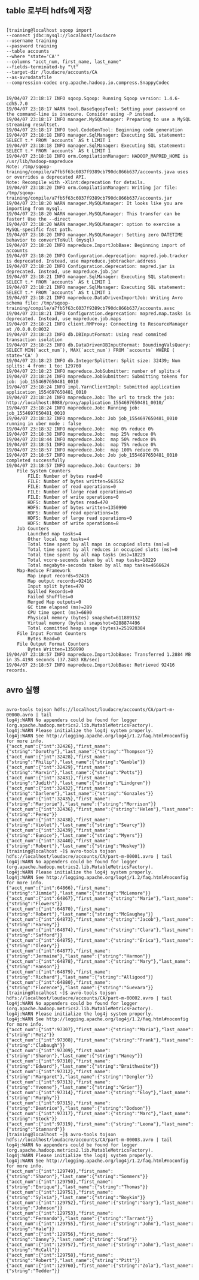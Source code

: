 
## table 로부터  hdfs에 저장
<pre><code>
[training@localhost sqoop import
--connect jdbc:mysql://localhost/loudacre
--username training
--password training
--table accounts
--where "state='CA'"
--columns "acct_num, first_name, last_name"
--fields-terminated-by "\t"
--target-dir /loudacre/accounts/CA
--as-avrodatafile
--compression-codec org.apache.hadoop.io.compress.SnappyCodec


19/04/07 23:18:17 INFO sqoop.Sqoop: Running Sqoop version: 1.4.6-cdh5.7.0
19/04/07 23:18:17 WARN tool.BaseSqoopTool: Setting your password on the command-line is insecure. Consider using -P instead.
19/04/07 23:18:17 INFO manager.MySQLManager: Preparing to use a MySQL streaming resultset.
19/04/07 23:18:17 INFO tool.CodeGenTool: Beginning code generation
19/04/07 23:18:18 INFO manager.SqlManager: Executing SQL statement: SELECT t.* FROM `accounts` AS t LIMIT 1
19/04/07 23:18:18 INFO manager.SqlManager: Executing SQL statement: SELECT t.* FROM `accounts` AS t LIMIT 1
19/04/07 23:18:18 INFO orm.CompilationManager: HADOOP_MAPRED_HOME is /usr/lib/hadoop-mapreduce
Note: /tmp/sqoop-training/compile/a7fb5f63c6037f9389cb790dc866b637/accounts.java uses or overrides a deprecated API.
Note: Recompile with -Xlint:deprecation for details.
19/04/07 23:18:20 INFO orm.CompilationManager: Writing jar file: /tmp/sqoop-training/compile/a7fb5f63c6037f9389cb790dc866b637/accounts.jar
19/04/07 23:18:20 WARN manager.MySQLManager: It looks like you are importing from mysql.
19/04/07 23:18:20 WARN manager.MySQLManager: This transfer can be faster! Use the --direct
19/04/07 23:18:20 WARN manager.MySQLManager: option to exercise a MySQL-specific fast path.
19/04/07 23:18:20 INFO manager.MySQLManager: Setting zero DATETIME behavior to convertToNull (mysql)
19/04/07 23:18:20 INFO mapreduce.ImportJobBase: Beginning import of accounts
19/04/07 23:18:20 INFO Configuration.deprecation: mapred.job.tracker is deprecated. Instead, use mapreduce.jobtracker.address
19/04/07 23:18:20 INFO Configuration.deprecation: mapred.jar is deprecated. Instead, use mapreduce.job.jar
19/04/07 23:18:21 INFO manager.SqlManager: Executing SQL statement: SELECT t.* FROM `accounts` AS t LIMIT 1
19/04/07 23:18:21 INFO manager.SqlManager: Executing SQL statement: SELECT t.* FROM `accounts` AS t LIMIT 1
19/04/07 23:18:21 INFO mapreduce.DataDrivenImportJob: Writing Avro schema file: /tmp/sqoop-training/compile/a7fb5f63c6037f9389cb790dc866b637/accounts.avsc
19/04/07 23:18:21 INFO Configuration.deprecation: mapred.map.tasks is deprecated. Instead, use mapreduce.job.maps
19/04/07 23:18:21 INFO client.RMProxy: Connecting to ResourceManager at /0.0.0.0:8032
19/04/07 23:18:23 INFO db.DBInputFormat: Using read commited transaction isolation
19/04/07 23:18:23 INFO db.DataDrivenDBInputFormat: BoundingValsQuery: SELECT MIN(`acct_num`), MAX(`acct_num`) FROM `accounts` WHERE ( state='CA' )
19/04/07 23:18:23 INFO db.IntegerSplitter: Split size: 32439; Num splits: 4 from: 1 to: 129760
19/04/07 23:18:23 INFO mapreduce.JobSubmitter: number of splits:4
19/04/07 23:18:24 INFO mapreduce.JobSubmitter: Submitting tokens for job: job_1554697650481_0010
19/04/07 23:18:24 INFO impl.YarnClientImpl: Submitted application application_1554697650481_0010
19/04/07 23:18:24 INFO mapreduce.Job: The url to track the job: http://localhost:8088/proxy/application_1554697650481_0010/
19/04/07 23:18:24 INFO mapreduce.Job: Running job: job_1554697650481_0010
19/04/07 23:18:32 INFO mapreduce.Job: Job job_1554697650481_0010 running in uber mode : false
19/04/07 23:18:32 INFO mapreduce.Job:  map 0% reduce 0%
19/04/07 23:18:38 INFO mapreduce.Job:  map 25% reduce 0%
19/04/07 23:18:44 INFO mapreduce.Job:  map 50% reduce 0%
19/04/07 23:18:51 INFO mapreduce.Job:  map 75% reduce 0%
19/04/07 23:18:57 INFO mapreduce.Job:  map 100% reduce 0%
19/04/07 23:18:57 INFO mapreduce.Job: Job job_1554697650481_0010 completed successfully
19/04/07 23:18:57 INFO mapreduce.Job: Counters: 30
	File System Counters
		FILE: Number of bytes read=0
		FILE: Number of bytes written=563552
		FILE: Number of read operations=0
		FILE: Number of large read operations=0
		FILE: Number of write operations=0
		HDFS: Number of bytes read=470
		HDFS: Number of bytes written=1350990
		HDFS: Number of read operations=16
		HDFS: Number of large read operations=0
		HDFS: Number of write operations=8
	Job Counters
		Launched map tasks=4
		Other local map tasks=4
		Total time spent by all maps in occupied slots (ms)=0
		Total time spent by all reduces in occupied slots (ms)=0
		Total time spent by all map tasks (ms)=18229
		Total vcore-seconds taken by all map tasks=18229
		Total megabyte-seconds taken by all map tasks=4666624
	Map-Reduce Framework
		Map input records=92416
		Map output records=92416
		Input split bytes=470
		Spilled Records=0
		Failed Shuffles=0
		Merged Map outputs=0
		GC time elapsed (ms)=289
		CPU time spent (ms)=6690
		Physical memory (bytes) snapshot=611889152
		Virtual memory (bytes) snapshot=8288874496
		Total committed heap usage (bytes)=251920384
	File Input Format Counters
		Bytes Read=0
	File Output Format Counters
		Bytes Written=1350990
19/04/07 23:18:57 INFO mapreduce.ImportJobBase: Transferred 1.2884 MB in 35.4198 seconds (37.2483 KB/sec)
19/04/07 23:18:57 INFO mapreduce.ImportJobBase: Retrieved 92416 records.
</pre></code>

## avro  실행
<pre><code>
avro-tools tojson hdfs://localhost/loudacre/accounts/CA/part-m-00000.avro | tail
log4j:WARN No appenders could be found for logger (org.apache.hadoop.metrics2.lib.MutableMetricsFactory).
log4j:WARN Please initialize the log4j system properly.
log4j:WARN See http://logging.apache.org/log4j/1.2/faq.html#noconfig for more info.
{"acct_num":{"int":32426},"first_name":{"string":"Dorothy"},"last_name":{"string":"Thompson"}}
{"acct_num":{"int":32428},"first_name":{"string":"Philip"},"last_name":{"string":"Gamble"}}
{"acct_num":{"int":32429},"first_name":{"string":"Marvin"},"last_name":{"string":"Potts"}}
{"acct_num":{"int":32431},"first_name":{"string":"Judith"},"last_name":{"string":"Lindgren"}}
{"acct_num":{"int":32432},"first_name":{"string":"Darlene"},"last_name":{"string":"Gonzales"}}
{"acct_num":{"int":32435},"first_name":{"string":"Marjorie"},"last_name":{"string":"Morrison"}}
{"acct_num":{"int":32436},"first_name":{"string":"Helen"},"last_name":{"string":"Perez"}}
{"acct_num":{"int":32438},"first_name":{"string":"Violet"},"last_name":{"string":"Searcy"}}
{"acct_num":{"int":32439},"first_name":{"string":"Eunice"},"last_name":{"string":"Myers"}}
{"acct_num":{"int":32440},"first_name":{"string":"Robert"},"last_name":{"string":"Huskey"}}
[training@localhost ~]$ avro-tools tojson hdfs://localhost/loudacre/accounts/CA/part-m-00001.avro | tail
log4j:WARN No appenders could be found for logger (org.apache.hadoop.metrics2.lib.MutableMetricsFactory).
log4j:WARN Please initialize the log4j system properly.
log4j:WARN See http://logging.apache.org/log4j/1.2/faq.html#noconfig for more info.
{"acct_num":{"int":64866},"first_name":{"string":"Jimmie"},"last_name":{"string":"McLemore"}}
{"acct_num":{"int":64867},"first_name":{"string":"Marie"},"last_name":{"string":"Flowers"}}
{"acct_num":{"int":64870},"first_name":{"string":"Robert"},"last_name":{"string":"McGaughey"}}
{"acct_num":{"int":64873},"first_name":{"string":"Jacob"},"last_name":{"string":"Harvey"}}
{"acct_num":{"int":64874},"first_name":{"string":"Clara"},"last_name":{"string":"Safford"}}
{"acct_num":{"int":64875},"first_name":{"string":"Erica"},"last_name":{"string":"Oleary"}}
{"acct_num":{"int":64877},"first_name":{"string":"Jermaine"},"last_name":{"string":"Harmon"}}
{"acct_num":{"int":64878},"first_name":{"string":"Mary"},"last_name":{"string":"Hanson"}}
{"acct_num":{"int":64879},"first_name":{"string":"Richard"},"last_name":{"string":"Alligood"}}
{"acct_num":{"int":64880},"first_name":{"string":"Florence"},"last_name":{"string":"Guevara"}}
[training@localhost ~]$ avro-tools tojson hdfs://localhost/loudacre/accounts/CA/part-m-00002.avro | tail
log4j:WARN No appenders could be found for logger (org.apache.hadoop.metrics2.lib.MutableMetricsFactory).
log4j:WARN Please initialize the log4j system properly.
log4j:WARN See http://logging.apache.org/log4j/1.2/faq.html#noconfig for more info.
{"acct_num":{"int":97307},"first_name":{"string":"Maria"},"last_name":{"string":"Metz"}}
{"acct_num":{"int":97308},"first_name":{"string":"Frank"},"last_name":{"string":"Clabaugh"}}
{"acct_num":{"int":97309},"first_name":{"string":"Sharon"},"last_name":{"string":"Haney"}}
{"acct_num":{"int":97310},"first_name":{"string":"Edward"},"last_name":{"string":"Braithwaite"}}
{"acct_num":{"int":97312},"first_name":{"string":"Margaret"},"last_name":{"string":"Dengler"}}
{"acct_num":{"int":97313},"first_name":{"string":"Yvonne"},"last_name":{"string":"Grier"}}
{"acct_num":{"int":97314},"first_name":{"string":"Eloy"},"last_name":{"string":"Murphy"}}
{"acct_num":{"int":97315},"first_name":{"string":"Beatrice"},"last_name":{"string":"Dodson"}}
{"acct_num":{"int":97317},"first_name":{"string":"Marc"},"last_name":{"string":"Stock"}}
{"acct_num":{"int":97319},"first_name":{"string":"Leona"},"last_name":{"string":"Stannard"}}
[training@localhost ~]$ avro-tools tojson hdfs://localhost/loudacre/accounts/CA/part-m-00003.avro | tail
log4j:WARN No appenders could be found for logger (org.apache.hadoop.metrics2.lib.MutableMetricsFactory).
log4j:WARN Please initialize the log4j system properly.
log4j:WARN See http://logging.apache.org/log4j/1.2/faq.html#noconfig for more info.
{"acct_num":{"int":129749},"first_name":{"string":"Sharon"},"last_name":{"string":"Sommers"}}
{"acct_num":{"int":129750},"first_name":{"string":"Enrique"},"last_name":{"string":"Thomas"}}
{"acct_num":{"int":129751},"first_name":{"string":"Sylvia"},"last_name":{"string":"Boykin"}}
{"acct_num":{"int":129752},"first_name":{"string":"Gary"},"last_name":{"string":"Johnson"}}
{"acct_num":{"int":129753},"first_name":{"string":"Fernando"},"last_name":{"string":"Tarrant"}}
{"acct_num":{"int":129755},"first_name":{"string":"John"},"last_name":{"string":"Hale"}}
{"acct_num":{"int":129756},"first_name":{"string":"Danny"},"last_name":{"string":"Graf"}}
{"acct_num":{"int":129757},"first_name":{"string":"John"},"last_name":{"string":"McCall"}}
{"acct_num":{"int":129758},"first_name":{"string":"Robert"},"last_name":{"string":"Pitt"}}
{"acct_num":{"int":129760},"first_name":{"string":"Zola"},"last_name":{"string":"Tedder"}}
</pre></code>
